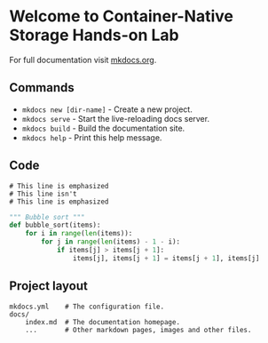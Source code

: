 # Welcome to Container-Native Storage Hands-on Lab

For full documentation visit [mkdocs.org](http://mkdocs.org).

## Commands

* `mkdocs new [dir-name]` - Create a new project.
* `mkdocs serve` - Start the live-reloading docs server.
* `mkdocs build` - Build the documentation site.
* `mkdocs help` - Print this help message.

## Code

~~~~{.python hl_lines="1 3"}
# This line is emphasized
# This line isn't
# This line is emphasized
~~~~

``` python
""" Bubble sort """
def bubble_sort(items):
    for i in range(len(items)):
        for j in range(len(items) - 1 - i):
            if items[j] > items[j + 1]:
                items[j], items[j + 1] = items[j + 1], items[j]
```

## Project layout

    mkdocs.yml    # The configuration file.
    docs/
        index.md  # The documentation homepage.
        ...       # Other markdown pages, images and other files.
